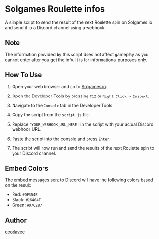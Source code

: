 # Solgames Roulette infos

A simple script to send the result of the next Roulette spin on Solgames.io and send it to a Discord channel using a webhook.

## Note

The information provided by this script does not affect gameplay as you cannot enter after you get the info. It is for informational purposes only.

## How To Use

1. Open your web browser and go to [Solgames.io](https://solgames.io/).

2. Open the Developer Tools by pressing `F12` or `Right Click` -> `Inspect`.

3. Navigate to the `Console` tab in the Developer Tools.

4. Copy the script from the `script.js` file.

5. Replace `'YOUR_WEBHOOK_URL_HERE'` in the script with your actual Discord webhook URL.

6. Paste the script into the console and press `Enter`.

7. The script will now run and send the results of the next Roulette spin to your Discord channel.

## Embed Colors

The embed messages sent to Discord will have the following colors based on the result:

- Red: `#DF354E`
- Black: `#26404F`
- Green: `#07C287`

## Author

[ceodavee](https://github.com/ceodavee)
